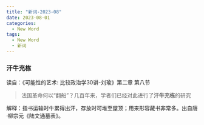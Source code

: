 ```yaml
---
title: "新词-2023-08"
date: 2023-08-01
categories:
  - New Word
tags:
  - New Word
  - 新词
---
```

### 汗牛充栋
读自：《可能性的艺术: 比较政治学30讲-刘瑜》第二章 第八节  
> 法国革命何以“翻船”？几百年来，学者们已经对此进行了**汗牛充栋**的研究   

解释：指书运输时牛累得出汗，存放时可堆至屋顶；用来形容藏书非常多。出自唐·柳宗元《陆文通墓表》。
